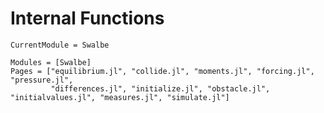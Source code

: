 # Internal Functions

```@meta
CurrentModule = Swalbe
```

```@autodocs
Modules = [Swalbe]
Pages = ["equilibrium.jl", "collide.jl", "moments.jl", "forcing.jl", "pressure.jl", 
         "differences.jl", "initialize.jl", "obstacle.jl", "initialvalues.jl", "measures.jl", "simulate.jl"]
```

```@index
```
